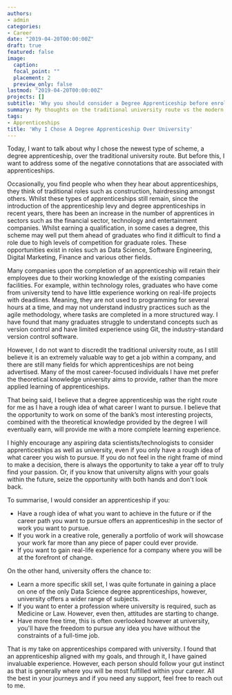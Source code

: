 ```yaml
---
authors:
- admin
categories:
- Career
date: "2019-04-20T00:00:00Z"
draft: true
featured: false
image:
  caption: 
  focal_point: ""
  placement: 2
  preview_only: false
lastmod: "2019-04-20T00:00:00Z"
projects: []
subtitle: 'Why you should consider a Degree Apprenticeship before enrolling into University.'
summary: My thoughts on the traditional university route vs the modern degree apprenticeship path.
tags:
- Apprenticeships
title: 'Why I Chose A Degree Apprenticeship Over University'
---
```


Today, I want to talk about why I chose the newest type of scheme, a degree apprenticeship, over the traditional university route. But before this, I want to address some of the negative connotations that are associated with apprenticeships.

Occasionally, you find people who when they hear about apprenticeships, they think of traditional roles such as construction, hairdressing amongst others. Whilst these types of apprenticeships still remain, since the introduction of the apprenticeship levy and degree apprenticeships in recent years, there has been an increase in the number of apprentices in sectors such as the financial sector, technology and entertainment companies. Whilst earning a qualification, in some cases a degree, this scheme may well put them ahead of graduates who find it difficult to find a role due to high levels of competition for graduate roles. These opportunities exist in roles such as Data Science, Software Engineering, Digital Marketing, Finance and various other fields.


Many companies upon the completion of an apprenticeship will retain their employees due to their working knowledge of the existing companies facilities. For example, within technology roles, graduates who have come from university tend to have little experience working on real-life projects with deadlines. Meaning, they are not used to programming for several hours at a time, and may not understand industry practices such as the agile methodology, where tasks are completed in a more structured way. I have found that many graduates struggle to understand concepts such as version control and have limited experience using Git, the industry-standard version control software.

However, I do not want to discredit the traditional university route, as I still believe it is an extremely valuable way to get a job within a company, and there are still many fields for which apprenticeships are not being advertised. Many of the most career-focused individuals I have met prefer the theoretical knowledge university aims to provide, rather than the more applied learning of apprenticeships.

That being said, I believe that a degree apprenticeship was the right route for me as I have a rough idea of what career I want to pursue. I believe that the opportunity to work on some of the bank’s most interesting projects, combined with the theoretical knowledge provided by the degree I will eventually earn, will provide me with a more complete learning experience.

I highly encourage any aspiring data scientists/technologists to consider apprenticeships as well as university, even if you only have a rough idea of what career you wish to pursue. If you do not feel in the right frame of mind to make a decision, there is always the opportunity to take a year off to truly find your passion. Or, if you know that university aligns with your goals within the future, seize the opportunity with both hands and don't look back.

To summarise, I would consider an apprenticeship if you:

* Have a rough idea of what you want to achieve in the future or if the career path you want to pursue offers an apprenticeship in the sector of work you want to pursue.
* If you work in a creative role, generally a portfolio of work will showcase your work far more than any piece of paper could ever provide.
* If you want to gain real-life experience for a company where you will be at the forefront of change.


On the other hand, university offers the chance to:

* Learn a more specific skill set, I was quite fortunate in gaining a place on one of the only Data Science degree apprenticeships, however, university offers a wider range of subjects.
* If you want to enter a profession where university is required, such as Medicine or Law. However, even then, attitudes are starting to change.
* Have more free time, this is often overlooked however at university, you'll have the freedom to pursue any idea you have without the constraints of a full-time job.


That is my take on apprenticeships compared with university. I found that an apprenticeship aligned with my goals, and through it, I have gained invaluable experience. However, each person should follow your gut instinct as that is generally where you will be most fulfilled within your career. All the best in your journeys and if you need any support, feel free to reach out to me.
